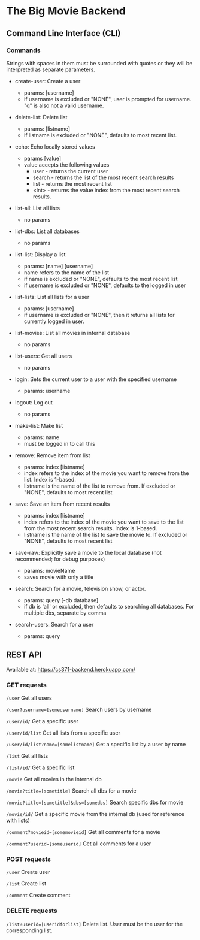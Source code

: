 # The Big Movie Backend

## Command Line Interface (CLI)

### Commands

Strings with spaces in them must be surrounded with quotes or they will be interpreted as separate parameters.

- create-user: Create a user
    - params: [username]
    - if username is excluded or "NONE", user is prompted for username. "q" is also not a valid username.

- delete-list: Delete list
    - params: [listname]
    - if listname is excluded or "NONE", defaults to most recent list.

- echo: Echo locally stored values
    - params [value]
    - value accepts the following values
        - user - returns the current user
        - search - returns the list of the most recent search results
        - list - returns the most recent list
        - \<int> - returns the value index from the most recent search results. 

- list-all: List all lists
    - no params

- list-dbs: List all databases
    - no params

- list-list: Display a list
    - params: [name] [username]
    - name refers to the name of the list
    - if name is excluded or "NONE", defaults to the most recent list
    - if username is excluded or "NONE", defaults to the logged in user

- list-lists: List all lists for a user
    - params: [username]
    - if username is excluded or "NONE", then it returns all lists for currently logged in user.

- list-movies: List all movies in internal database
    - no params

- list-users: Get all users
    - no params

- login: Sets the current user to a user with the specified username
    - params: username

- logout: Log out
    - no params

- make-list: Make list
    - params: name
    - must be logged in to call this

- remove: Remove item from list
    - params: index [listname]
    - index refers to the index of the movie you want to remove from the list. Index is 1-based.
    - listname is the name of the list to remove from. If excluded or "NONE", defaults to most recent list

- save: Save an item from recent results
    - params: index [listname]
    - index refers to the index of the movie you want to save to the list from the most recent search results. Index is 1-based.
    - listname is the name of the list to save the movie to. If excluded or "NONE", defaults to most recent list

- save-raw: Explicitly save a movie to the local database (not recommended; for debug purposes)
    - params: movieName
    - saves movie with only a title

- search: Search for a movie, television show, or actor.
    - params: query [-db database]
    - if db is 'all' or excluded, then defaults to searching all databases. For multiple dbs, separate by comma

- search-users: Search for a user
    - params: query

## REST API

Available at: https://cs371-backend.herokuapp.com/

### GET requests

`/user` Get all users

`/user?username=[someusername]` Search users by username

`/user/id/` Get a specific user

`/user/id/list` Get all lists from a specific user

`/user/id/list?name=[somelistname]` Get a specific list by a user by name

`/list` Get all lists

`/list/id/` Get a specific list

`/movie` Get all movies in the internal db

`/movie?title=[sometitle]` Search all dbs for a movie

`/movie?title=[sometitle]&dbs=[somedbs]` Search specific dbs for movie

`/movie/id/` Get a specific movie from the internal db (used for reference with lists)

`/comment?movieid=[somemovieid]` Get all comments for a movie

`/comment?userid=[someuserid]` Get all comments for a user

### POST requests

`/user` Create user

`/list` Create list

`/comment` Create comment

### DELETE requests

`/list?userid=[useridforlist]` Delete list. User must be the user for the corresponding list.
